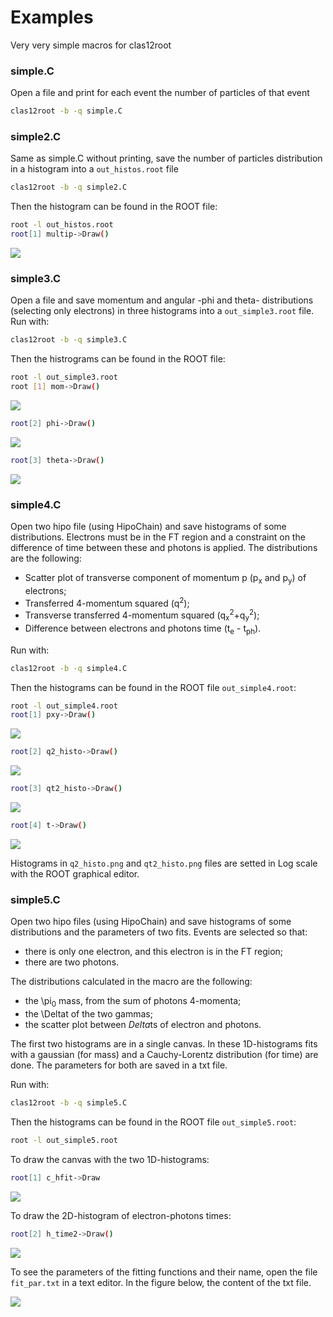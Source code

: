 # Examples

Very very simple macros for clas12root

### simple.C

Open a file and print for each event the number of particles of that event
```bash
clas12root -b -q simple.C
```
### simple2.C

Same as simple.C without printing, save the number of particles distribution in a histogram into a `out_histos.root` file
```bash
clas12root -b -q simple2.C
```
Then the histogram can be found in the ROOT file:
```bash
root -l out_histos.root
root[1] multip->Draw()
```

![](./multip.png)

### simple3.C

Open a file and save momentum and angular -phi and theta- distributions (selecting only electrons) in three histograms into a `out_simple3.root` file.
Run with:
```bash
clas12root -b -q simple3.C
```
Then the histrograms can be found in the ROOT file:
```bash
root -l out_simple3.root
root [1] mom->Draw()
```
![](./momentum.png)
```bash
root[2] phi->Draw()
```
![](./phi.png)
```bash
root[3] theta->Draw()
```
![](./theta.png)

### simple4.C

Open two hipo file (using HipoChain) and save histograms of some distributions.
Electrons must be in the FT region and a constraint on the difference of time between these and photons is applied.
The distributions are the following:
* Scatter plot of transverse component of momentum p (p<sub>x</sub> and p<sub>y</sub>) of electrons;
* Transferred 4-momentum squared (q<sup>2</sup>);
* Transverse transferred 4-momentum squared (q<sub>x</sub><sup>2</sup>+q<sub>y</sub><sup>2</sup>);
* Difference between electrons and photons time (t<sub>e</sub> - t<sub>ph</sub>).

Run with:
```bash
clas12root -b -q simple4.C
```
Then the histograms can be found in the ROOT file `out_simple4.root`:
```bash
root -l out_simple4.root
root[1] pxy->Draw()
```
![](./px_py.png)
```bash
root[2] q2_histo->Draw()
```
![](./q2_histo.png)
```bash
root[3] qt2_histo->Draw()
```
![](./qt2_histo.png)
```bash
root[4] t->Draw()
```
![](./delta_time.png)

Histograms in `q2_histo.png` and `qt2_histo.png` files are setted in Log scale with the ROOT graphical editor. 

### simple5.C

Open two hipo files (using HipoChain) and save histograms of some distributions and the parameters of two fits.
Events are selected so that:
* there is only one electron, and this electron is in the FT region;
* there are two photons.

The distributions calculated in the macro are the following:
* the \\pi<sub>0</sub> mass, from the sum of photons 4-momenta;
* the \\Deltat of the two gammas;
* the scatter plot between $Delta$ts of electron and photons.

The first two histograms are in a single canvas. In these 1D-histograms fits with a gaussian (for mass) and a Cauchy-Lorentz distribution (for time) are done.
The parameters for both are saved in a txt file. 

Run with:
```bash
clas12root -b -q simple5.C
```
Then the histograms can be found in the ROOT file `out_simple5.root`:
```bash
root -l out_simple5.root
```

To draw the canvas with the two 1D-histograms:
```bash
root[1] c_hfit->Draw
```

![](./pi0mass_gammatime.png)

To draw the 2D-histogram of electron-photons times:
```bash
root[2] h_time2->Draw()
```

![](./time_egamma_2d.png)

To see the parameters of the fitting functions and their name, open the file `fit_par.txt` in a text editor. 
In the figure below, the content of the txt file.

![](./fit_par_file.png) 


